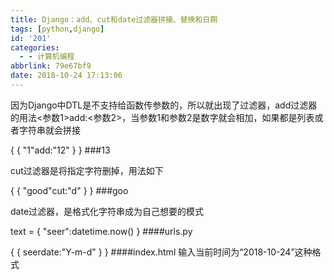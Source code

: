 ```yaml
---
title: Django：add、cut和date过滤器拼接、替换和日期
tags: [python,django]
id: '201'
categories:
  - - 计算机编程
abbrlink: 79e67bf9
date: 2018-10-24 17:13:06
---
```


因为Django中DTL是不支持给函数传参数的，所以就出现了过滤器，add过滤器的用法<参数1>add:<参数2>，当参数1和参数2是数字就会相加，如果都是列表或者字符串就会拼接

{ { "1"add:"12" } }  ###13

cut过滤器是将指定字符删掉，用法如下

{ { "good"cut:"d" } }    ###goo

date过滤器，是格式化字符串成为自己想要的模式

text = {
    "seer":datetime.now()
}                       ####urls.py

{ { seerdate:"Y-m-d" } }   ####index.html 输入当前时间为“2018-10-24”这种格式